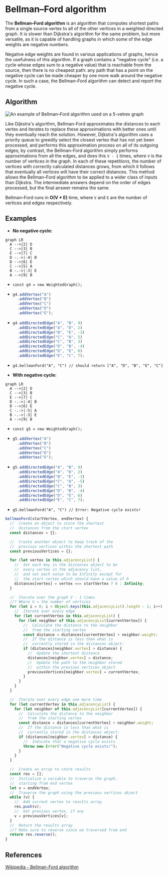 # Bellman–Ford algorithm

The **Bellman–Ford algorithm** is an algorithm that computes shortest paths from a single source vertex to all of the other vertices in a weighted directed graph. It is slower than Dijkstra's algorithm for the same problem, but more versatile, as it is capable of handling graphs in which some of the edge weights are negative numbers.

Negative edge weights are found in various applications of graphs, hence the usefulness of this algorithm. If a graph contains a "negative cycle" (i.e. a cycle whose edges sum to a negative value) that is reachable from the source, then there is no cheapest path: any path that has a point on the negative cycle can be made cheaper by one more walk around the negative cycle. In such a case, the Bellman–Ford algorithm can detect and report the negative cycle.

## Algorithm

![An example of Bellman–Ford algorithm used on a 5-vetrex graph](https://upload.wikimedia.org/wikipedia/commons/7/77/Bellman%E2%80%93Ford_algorithm_example.gif)

Like Dijkstra's algorithm, Bellman–Ford approximates the distances to each vertex and iterates to replace these approximations with better ones until they eventually reach the solution. However, Dijkstra's algorithm uses a priority queue to greedily select the closest vertex that has not yet been processed, and performs this approximation process on all of its outgoing edges; by contrast, the Bellman–Ford algorithm simply performs approximations from all the edges, and does this `V - 1` times, where `V` is the number of vertices in the graph. In each of these repetitions, the number of vertices with correctly calculated distances grows, from which it follows that eventually all vertices will have their correct distances. This method allows the Bellman–Ford algorithm to be applied to a wider class of inputs than Dijkstra. The intermediate answers depend on the order of edges processed, but the final answer remains the same.

Bellman–Ford runs in **O(V \* E)** time, where `V` and `E` are the number of vertices and edges respectively.

## Examples

- **No negative cycle:**

```mermaid
graph LR
  A -->|2| D
  C -->|3| B
  E -->|7| C
  D -.->|-4| B
  D -->|6| E
  C -->|5| A
  B -.->|-3| E
  A -->|9| B
```

  - `const g4 = new WeightedGraph();`
  - ```js
    g4.addVertex("A")
      .addVertex("B")
      .addVertex("C")
      .addVertex("D")
      .addVertex("E");
    ```

  - ```js
    g4.addDirectedEdge("A", "B", 9)
      .addDirectedEdge("A", "D", 2)
      .addDirectedEdge("B", "E", -3)
      .addDirectedEdge("C", "A", 5)
      .addDirectedEdge("C", "B", 3)
      .addDirectedEdge("D", "B", -4)
      .addDirectedEdge("D", "E", 6)
      .addDirectedEdge("E", "C", 7);
    ```

  - `g4.bellmanFord("A", "C") // should return ["A", "D", "B", "E", "C"]`

- **With negative cycle:**

```mermaid
graph LR
  A -->|2| D
  C -->|3| B
  E -->|7| C
  D -.->|-4| B
  D -->|6| E
  C -.->|-5| A
  B -.->|-3| E
  A -->|9| B
```

  - `const g5 = new WeightedGraph();`
  - ```js
    g5.addVertex("A")
      .addVertex("B")
      .addVertex("C")
      .addVertex("D")
      .addVertex("E");
    ```

  - ```js
    g5.addDirectedEdge("A", "B", 9)
      .addDirectedEdge("A", "D", 2)
      .addDirectedEdge("B", "E", -3)
      .addDirectedEdge("C", "A", -5)
      .addDirectedEdge("C", "B", 3)
      .addDirectedEdge("D", "B", -4)
      .addDirectedEdge("D", "E", 6)
      .addDirectedEdge("E", "C", 7);
    ```

  - `g5.bellmanFord("A", "C") // Error: Negative cycle exists!`

```js
bellmanFord(startVertex, endVertex) {
  //  Create an object to store the shortest
  //  distances from the start vertex
  const distances = {};

  //  Create another object to keep track of the
  //  previous vertices within the shortest path
  const previousVertices = {};

  for (let vertex in this.adjacencyList) {
    //  Set each key in the distances object to be
    //  every vertex in the adjacency list,
    //  and set each value to be Infinity except for
    //  the start vertex which should have a value of 0
    distances[vertex] = vertex === startVertex ? 0 : Infinity;
  }

  //  Iterate over the graph V - 1 times
  //? Where V = the number of vertices
  for (let i = 0; i < Object.keys(this.adjacencyList).length - 1; i++) {
    //  Iterate over every edge
    for (let currentVertex in this.adjacencyList) {
      for (let neighbor of this.adjacencyList[currentVertex]) {
        //  Calculate the distance to the neighbor
        //  from the starting vertex
        const distance = distances[currentVertex] + neighbor.weight;
        //  If the distance is less than what is
        //  currently stored in the distances object:
        if (distances[neighbor.vertex] > distance) {
          //  Update the shortest distance
          distances[neighbor.vertex] = distance;
          //  Update the path to the neighbor stored
          //  within the previous vertices object
          previousVertices[neighbor.vertex] = currentVertex;
        }
      }
    }
  }

  //  Iterate over every edge one more time
  for (let currentVertex in this.adjacencyList) {
    for (let neighbor of this.adjacencyList[currentVertex]) {
      //  Calculate the distance to the neighbor
      //  from the starting vertex
      const distance = distances[currentVertex] + neighbor.weight;
      //  If the distance is less than what is
      //  currently stored in the distances object:
      if (distances[neighbor.vertex] > distance) {
        //  Indicate that a negative cycle exists
        throw new Error("Negative cycle exists!");
      }
    }
  }

  //  Create an array to store results
  const res = [];
  //  Initialize a variable to traverse the graph,
  //  starting from end vertex
  let v = endVertex;
  //  Traverse the graph using the previous vertices object
  while (v) {
    //  Add current vertex to results array
    res.push(v);
    //  Get previous vertex, if any
    v = previousVertices[v];
  }
  //  Return the results array
  //? Make sure to reverse since we traversed from end
  return res.reverse();
}
```

## References

[Wikipedia - Bellman-Ford algorithm](https://en.wikipedia.org/wiki/Bellman%E2%80%93Ford_algorithm)
